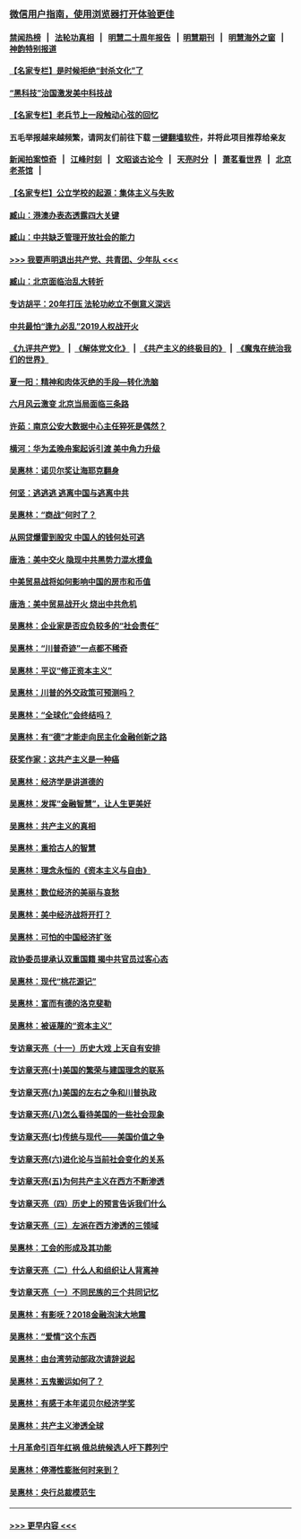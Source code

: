 ### [微信用户指南，使用浏览器打开体验更佳](https://github.com/gfw-breaker/banned-news1/blob/master/indexes/wechat-guide.md?t=0)
#### [禁闻热榜](热点新闻.md?t=0)  &nbsp;&nbsp;|&nbsp;&nbsp; [法轮功真相](https://github.com/gfw-breaker/truth/blob/master/README.md?t=0) &nbsp;&nbsp;|&nbsp;&nbsp; [明慧二十周年报告](https://github.com/gfw-breaker/mh-reports/blob/master/README.md?t=0) &nbsp;&nbsp;|&nbsp;&nbsp;[明慧期刊](https://github.com/gfw-breaker/mh-qikan) &nbsp;&nbsp;|&nbsp;&nbsp; [明慧海外之窗](https://github.com/gfw-breaker/mh-news/blob/master/README.md?t=0) &nbsp;&nbsp;|&nbsp;&nbsp; [神韵特别报道](https://github.com/gfw-breaker/mh-news/blob/master/shenyun.md?t=0)
#### [【名家专栏】是时候拒绝“封杀文化”了](../pages/nsc423/n11814093.md?t=02120511) 
#### [“黑科技”治国激发美中科技战](../pages/nsc423/n11638056.md?t=02120511) 
#### [【名家专栏】老兵节上一段触动心弦的回忆](../pages/nsc423/n11646016.md?t=02120511) 
#### 五毛举报越来越频繁，请网友们前往下载 [一键翻墙软件](https://github.com/gfw-breaker/ssr-accounts)，并将此项目推荐给亲友
#### [新闻拍案惊奇](https://github.com/gfw-breaker/banned-news1/blob/master/pages/link4.md) &nbsp;&nbsp;|&nbsp;&nbsp; [江峰时刻](https://github.com/gfw-breaker/banned-news1/blob/master/pages/link4.md) &nbsp;&nbsp;|&nbsp;&nbsp; [文昭谈古论今](https://github.com/gfw-breaker/banned-news1/blob/master/pages/link4.md) &nbsp;&nbsp;|&nbsp;&nbsp; [天亮时分](https://github.com/gfw-breaker/banned-news1/blob/master/pages/link4.md) &nbsp;&nbsp;|&nbsp;&nbsp; [萧茗看世界](https://github.com/gfw-breaker/banned-news1/blob/master/pages/link4.md) &nbsp;&nbsp;|&nbsp;&nbsp; [北京老茶馆](https://github.com/gfw-breaker/banned-news1/blob/master/pages/link4.md) &nbsp;&nbsp;|&nbsp;&nbsp; 
#### [【名家专栏】公立学校的起源：集体主义与失败](../pages/nsc423/n11601833.md?t=02120511) 
#### [臧山：港澳办表态透露四大关键](../pages/nsc423/n11421628.md?t=02120511) 
#### [臧山：中共缺乏管理开放社会的能力](../pages/nsc423/n11407457.md?t=02120511) 
#### [>>> 我要声明退出共产党、共青团、少年队 <<<](https://github.com/begood0513/goodnews/blob/master/quit/letter.md) 
#### [臧山：北京面临治乱大转折](../pages/nsc423/n11406895.md?t=02120511) 
#### [专访胡平：20年打压 法轮功屹立不倒意义深远](../pages/nsc423/n11398800.md?t=02120511) 
#### [中共最怕“逢九必乱”2019人权战开火](../pages/nsc423/n11385248.md?t=02120511) 
#### [《九评共产党》](https://github.com/begood0513/9ping.md/blob/master/README.md) &nbsp;|&nbsp; [《解体党文化》](../../../../jtdwh.md/blob/master/README.md)  &nbsp;|&nbsp; [《共产主义的终极目的》](../../../../gczydzjmd.md/blob/master/README.md) &nbsp;|&nbsp; [《魔鬼在统治我们的世界》](../../../../mgztzwmdsj.md/blob/master/README.md) 
#### [夏一阳：精神和肉体灭绝的手段—转化洗脑](../pages/nsc423/n11368250.md?t=02120511) 
#### [六月风云激变 北京当局面临三条路](../pages/nsc423/n11313668.md?t=02120511) 
#### [许茹：南京公安大数据中心主任猝死是偶然？](../pages/nsc423/n11064744.md?t=02120511) 
#### [横河：华为孟晚舟案起诉引渡 美中角力升级](../pages/nsc423/n11027230.md?t=02120511) 
#### [吴惠林：诺贝尔奖让海耶克翻身](../pages/nsc423/n10890049.md?t=02120511) 
#### [何坚：逃逃逃 逃离中国与逃离中共](../pages/nsc423/n10592891.md?t=02120511) 
#### [吴惠林：“商战”何时了？](../pages/nsc423/n10573558.md?t=02120511) 
#### [从网贷爆雷到股灾 中国人的钱何处可逃](../pages/nsc423/n10572800.md?t=02120511) 
#### [唐浩：美中交火 隐现中共黑势力混水摸鱼](../pages/nsc423/n10544040.md?t=02120511) 
#### [中美贸易战将如何影响中国的房市和币值](../pages/nsc423/n10543697.md?t=02120511) 
#### [唐浩：美中贸易战开火 烧出中共危机](../pages/nsc423/n10540126.md?t=02120511) 
#### [吴惠林：企业家是否应负较多的“社会责任”](../pages/nsc423/n10535022.md?t=02120511) 
#### [吴惠林：“川普奇迹”一点都不稀奇](../pages/nsc423/n10512808.md?t=02120511) 
#### [吴惠林：平议“修正资本主义”](../pages/nsc423/n10495724.md?t=02120511) 
#### [吴惠林：川普的外交政策可预测吗？](../pages/nsc423/n10462387.md?t=02120511) 
#### [吴惠林：“全球化”会终结吗？](../pages/nsc423/n10452838.md?t=02120511) 
#### [吴惠林：有“德”才能走向民主化金融创新之路](../pages/nsc423/n10432292.md?t=02120511) 
#### [获奖作家：这共产主义是一种癌](../pages/nsc423/n10431541.md?t=02120511) 
#### [吴惠林：经济学是讲道德的](../pages/nsc423/n10398014.md?t=02120511) 
#### [吴惠林：发挥“金融智慧”，让人生更美好](../pages/nsc423/n10375019.md?t=02120511) 
#### [吴惠林：共产主义的真相](../pages/nsc423/n10351394.md?t=02120511) 
#### [吴惠林：重拾古人的智慧](../pages/nsc423/n10337691.md?t=02120511) 
#### [吴惠林：理念永恒的《资本主义与自由》](../pages/nsc423/n10316274.md?t=02120511) 
#### [吴惠林：数位经济的美丽与哀愁](../pages/nsc423/n10292946.md?t=02120511) 
#### [吴惠林：美中经济战将开打？](../pages/nsc423/n10258825.md?t=02120511) 
#### [吴惠林：可怕的中国经济扩张](../pages/nsc423/n10219147.md?t=02120511) 
#### [政协委员提承认双重国籍 揭中共官员过客心态](../pages/nsc423/n10208809.md?t=02120511) 
#### [吴惠林：现代“桃花源记”](../pages/nsc423/n10185234.md?t=02120511) 
#### [吴惠林：富而有德的洛克斐勒](../pages/nsc423/n10142264.md?t=02120511) 
#### [吴惠林：被诬蔑的“资本主义”](../pages/nsc423/n10124816.md?t=02120511) 
#### [专访章天亮（十一）历史大戏 上天自有安排](../pages/nsc423/n10094905.md?t=02120511) 
#### [专访章天亮(十)美国的繁荣与建国理念的联系](../pages/nsc423/n10094899.md?t=02120511) 
#### [专访章天亮(九)美国的左右之争和川普执政](../pages/nsc423/n10094889.md?t=02120511) 
#### [专访章天亮(八)怎么看待美国的一些社会现象](../pages/nsc423/n10094857.md?t=02120511) 
#### [专访章天亮(七)传统与现代——美国价值之争](../pages/nsc423/n10093140.md?t=02120511) 
#### [专访章天亮(六)进化论与当前社会变化的关系](../pages/nsc423/n10092036.md?t=02120511) 
#### [专访章天亮(五)为何共产主义在西方不断渗透](../pages/nsc423/n10083620.md?t=02120511) 
#### [专访章天亮（四）历史上的预言告诉我们什么](../pages/nsc423/n10083606.md?t=02120511) 
#### [专访章天亮（三）左派在西方渗透的三领域](../pages/nsc423/n10081115.md?t=02120511) 
#### [吴惠林：工会的形成及其功能](../pages/nsc423/n10080633.md?t=02120511) 
#### [专访章天亮（二）什么人和组织让人背离神](../pages/nsc423/n10076637.md?t=02120511) 
#### [专访章天亮（一）不同民族的三个共同记忆](../pages/nsc423/n10074188.md?t=02120511) 
#### [吴惠林：有影呒？2018金融泡沫大地震](../pages/nsc423/n10040534.md?t=02120511) 
#### [吴惠林：“爱情”这个东西](../pages/nsc423/n10019423.md?t=02120511) 
#### [吴惠林：由台湾劳动部政次请辞说起](../pages/nsc423/n9979679.md?t=02120511) 
#### [吴惠林：五鬼搬运如何了？](../pages/nsc423/n9925338.md?t=02120511) 
#### [吴惠林：有感于本年诺贝尔经济学奖](../pages/nsc423/n9871883.md?t=02120511) 
#### [吴惠林：共产主义渗透全球](../pages/nsc423/n9812748.md?t=02120511) 
#### [十月革命引百年红祸 俄总统候选人吁下葬列宁](../pages/nsc423/n9810182.md?t=02120511) 
#### [吴惠林：停滞性膨胀何时来到？](../pages/nsc423/n9764136.md?t=02120511) 
#### [吴惠林：央行总裁模范生](../pages/nsc423/n9728134.md?t=02120511) 

----
#### [ >>> 更早内容 <<< ](../indexes/nsc423-earlier.md)
